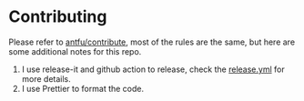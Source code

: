 # Contributing

Please refer to [antfu/contribute](https://github.com/antfu/contribute), most of the rules are the same, but here are some additional notes for this repo.

1. I use release-it and github action to release, check the [release.yml](./workflows/release.yml) for more details.
1. I use Prettier to format the code.
